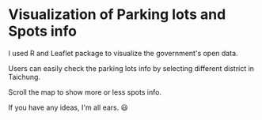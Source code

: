 # Visualization of Parking lots and Spots info

I used R and Leaflet package to visualize the government's open data.

Users can easily check the parking lots info by selecting different district in Taichung.

Scroll the map to show more or less spots info.

If you have any ideas, I'm all ears. 😃
